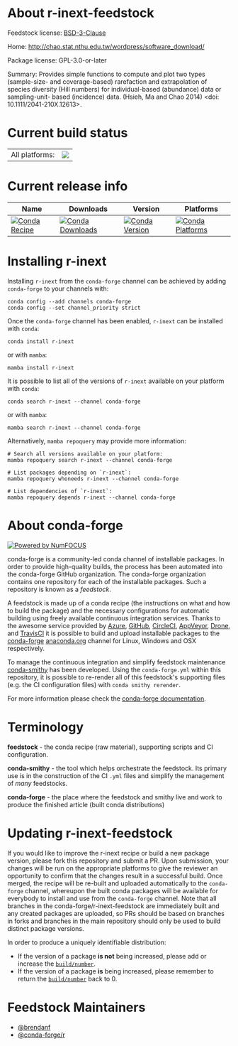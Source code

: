 About r-inext-feedstock
=======================

Feedstock license: [BSD-3-Clause](https://github.com/conda-forge/r-inext-feedstock/blob/main/LICENSE.txt)

Home: http://chao.stat.nthu.edu.tw/wordpress/software_download/

Package license: GPL-3.0-or-later

Summary: Provides simple functions to compute and plot two types (sample-size- and coverage-based) rarefaction and extrapolation of species diversity (Hill numbers) for individual-based (abundance) data or sampling-unit- based (incidence) data. (Hsieh, Ma and Chao 2014) <doi: 10.1111/2041-210X.12613>.

Current build status
====================


<table><tr><td>All platforms:</td>
    <td>
      <a href="https://dev.azure.com/conda-forge/feedstock-builds/_build/latest?definitionId=10033&branchName=main">
        <img src="https://dev.azure.com/conda-forge/feedstock-builds/_apis/build/status/r-inext-feedstock?branchName=main">
      </a>
    </td>
  </tr>
</table>

Current release info
====================

| Name | Downloads | Version | Platforms |
| --- | --- | --- | --- |
| [![Conda Recipe](https://img.shields.io/badge/recipe-r--inext-green.svg)](https://anaconda.org/conda-forge/r-inext) | [![Conda Downloads](https://img.shields.io/conda/dn/conda-forge/r-inext.svg)](https://anaconda.org/conda-forge/r-inext) | [![Conda Version](https://img.shields.io/conda/vn/conda-forge/r-inext.svg)](https://anaconda.org/conda-forge/r-inext) | [![Conda Platforms](https://img.shields.io/conda/pn/conda-forge/r-inext.svg)](https://anaconda.org/conda-forge/r-inext) |

Installing r-inext
==================

Installing `r-inext` from the `conda-forge` channel can be achieved by adding `conda-forge` to your channels with:

```
conda config --add channels conda-forge
conda config --set channel_priority strict
```

Once the `conda-forge` channel has been enabled, `r-inext` can be installed with `conda`:

```
conda install r-inext
```

or with `mamba`:

```
mamba install r-inext
```

It is possible to list all of the versions of `r-inext` available on your platform with `conda`:

```
conda search r-inext --channel conda-forge
```

or with `mamba`:

```
mamba search r-inext --channel conda-forge
```

Alternatively, `mamba repoquery` may provide more information:

```
# Search all versions available on your platform:
mamba repoquery search r-inext --channel conda-forge

# List packages depending on `r-inext`:
mamba repoquery whoneeds r-inext --channel conda-forge

# List dependencies of `r-inext`:
mamba repoquery depends r-inext --channel conda-forge
```


About conda-forge
=================

[![Powered by
NumFOCUS](https://img.shields.io/badge/powered%20by-NumFOCUS-orange.svg?style=flat&colorA=E1523D&colorB=007D8A)](https://numfocus.org)

conda-forge is a community-led conda channel of installable packages.
In order to provide high-quality builds, the process has been automated into the
conda-forge GitHub organization. The conda-forge organization contains one repository
for each of the installable packages. Such a repository is known as a *feedstock*.

A feedstock is made up of a conda recipe (the instructions on what and how to build
the package) and the necessary configurations for automatic building using freely
available continuous integration services. Thanks to the awesome service provided by
[Azure](https://azure.microsoft.com/en-us/services/devops/), [GitHub](https://github.com/),
[CircleCI](https://circleci.com/), [AppVeyor](https://www.appveyor.com/),
[Drone](https://cloud.drone.io/welcome), and [TravisCI](https://travis-ci.com/)
it is possible to build and upload installable packages to the
[conda-forge](https://anaconda.org/conda-forge) [anaconda.org](https://anaconda.org/)
channel for Linux, Windows and OSX respectively.

To manage the continuous integration and simplify feedstock maintenance
[conda-smithy](https://github.com/conda-forge/conda-smithy) has been developed.
Using the ``conda-forge.yml`` within this repository, it is possible to re-render all of
this feedstock's supporting files (e.g. the CI configuration files) with ``conda smithy rerender``.

For more information please check the [conda-forge documentation](https://conda-forge.org/docs/).

Terminology
===========

**feedstock** - the conda recipe (raw material), supporting scripts and CI configuration.

**conda-smithy** - the tool which helps orchestrate the feedstock.
                   Its primary use is in the construction of the CI ``.yml`` files
                   and simplify the management of *many* feedstocks.

**conda-forge** - the place where the feedstock and smithy live and work to
                  produce the finished article (built conda distributions)


Updating r-inext-feedstock
==========================

If you would like to improve the r-inext recipe or build a new
package version, please fork this repository and submit a PR. Upon submission,
your changes will be run on the appropriate platforms to give the reviewer an
opportunity to confirm that the changes result in a successful build. Once
merged, the recipe will be re-built and uploaded automatically to the
`conda-forge` channel, whereupon the built conda packages will be available for
everybody to install and use from the `conda-forge` channel.
Note that all branches in the conda-forge/r-inext-feedstock are
immediately built and any created packages are uploaded, so PRs should be based
on branches in forks and branches in the main repository should only be used to
build distinct package versions.

In order to produce a uniquely identifiable distribution:
 * If the version of a package **is not** being increased, please add or increase
   the [``build/number``](https://docs.conda.io/projects/conda-build/en/latest/resources/define-metadata.html#build-number-and-string).
 * If the version of a package **is** being increased, please remember to return
   the [``build/number``](https://docs.conda.io/projects/conda-build/en/latest/resources/define-metadata.html#build-number-and-string)
   back to 0.

Feedstock Maintainers
=====================

* [@brendanf](https://github.com/brendanf/)
* [@conda-forge/r](https://github.com/conda-forge/r/)

